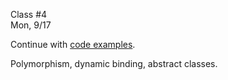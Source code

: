 <div class="lecture1">

<div class="column_date">
<p markdown="block">

Class #4 <br>
Mon, 9/17

</p>
</div>
<div class="column_materials">
<p markdown="block">

Continue with [code examples](code/lecture1.zip).

Polymorphism, dynamic binding, abstract classes.

</p>
</div>

<div class="column_assign">
<p markdown="block">



</p>
</div>

</div>
